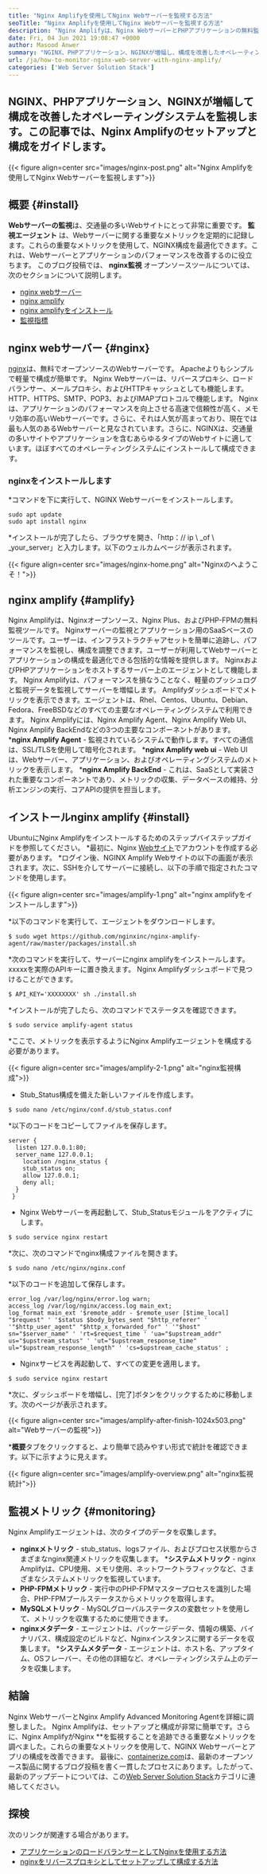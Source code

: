 ```yaml
---
title: "Nginx Amplifyを使用してNginx Webサーバーを監視する方法" 
seoTitle: "Nginx Amplifyを使用してNginx Webサーバーを監視する方法" 
description: "Nginx Amplifyは、Nginx WebサーバーとPHPアプリケーションの無料監視エージェントです。この記事は、Nginx Amplifyを使用してNginx Webサーバーを監視する方法に関するものです" 
date: Fri, 04 Jun 2021 19:08:47 +0000
author: Masood Anwer
summary: "NGINX、PHPアプリケーション、NGINXが増幅し、構成を改善したオペレーティングシステムを監視します。この記事では、Nginx Amplifyのセットアップと構成をガイドします。" 
url: /ja/how-to-monitor-nginx-web-server-with-nginx-amplify/
categories: ['Web Server Solution Stack']
---
```


## NGINX、PHPアプリケーション、NGINXが増幅して構成を改善したオペレーティングシステムを監視します。この記事では、Nginx Amplifyのセットアップと構成をガイドします。

{{< figure align=center src="images/nginx-post.png" alt="Nginx Amplifyを使用してNginx Webサーバーを監視します">}}


## 概要 {#install}
**Webサーバーの監視**は、交通量の多いWebサイトにとって非常に重要です。 **監視エージェント** は、Webサーバーに関する重要なメトリックを定期的に記録します。これらの重要なメトリックを使用して、NGINX構成を最適化できます。これは、Webサーバーとアプリケーションのパフォーマンスを改善するのに役立ちます。
このブログ投稿では、 **nginx監視** オープンソースツールについては、次のセクションについて説明します。
  * [nginx webサーバー][1]
  * [nginx amplify][2]
  * [nginx amplifyをインストール][3]
  * [監視指標][4]

## nginx webサーバー {#nginx}
[nginx][5]は、無料でオープンソースのWebサーバーです。 Apacheよりもシンプルで軽量で構成が簡単です。 Nginx Webサーバーは、リバースプロキシ、ロードバランサー、メールプロキシ、およびHTTPキャッシュとしても機能します。 HTTP、HTTPS、SMTP、POP3、およびIMAPプロトコルで機能します。 Nginxは、アプリケーションのパフォーマンスを向上させる高速で信頼性が高く、メモリ効率の高いWebサーバーです。さらに、それは人気が高まっており、現在では最も人気のあるWebサーバーと見なされています。さらに、NGINXは、交通量の多いサイトやアプリケーションを含むあらゆるタイプのWebサイトに適しています。ほぼすべてのオペレーティングシステムにインストールして構成できます。

### nginxをインストールします
  *コマンドを下に実行して、NGINX Webサーバーをインストールします。
```
sudo apt update
sudo apt install nginx
```
  *インストールが完了したら、ブラウザを開き、「http：// ip \ _of \ _your_server」と入力します。以下のウェルカムページが表示されます。

{{< figure align=center src="images/nginx-home.png" alt="Nginxのへようこそ！">}}


## nginx amplify   {#amplify}
Nginx Amplifyは、Nginxオープンソース、Nginx Plus、およびPHP-FPMの無料監視ツールです。 Nginxサーバーの監視とアプリケーション用のSaaSベースのツールです。ユーザーは、インフラストラクチャアセットを簡単に追跡し、パフォーマンスを監視し、構成を調整できます。ユーザーが利用してWebサーバーとアプリケーションの構成を最適化できる包括的な情報を提供します。 NginxおよびPHPアプリケーションをホストするサーバー上のエージェントとして機能します。 Nginx Amplifyは、パフォーマンスを損なうことなく、軽量のプッシュログと監視データを監視してサーバーを増幅します。 Amplifyダッシュボードでメトリックを表示できます。エージェントは、Rhel、Centos、Ubuntu、Debian、Fedora、FreeBSDなどのすべての主要なオペレーティングシステムで利用できます。 Nginx Amplifyには、Nginx Amplify Agent、Nginx Amplify Web UI、Nginx Amplify BackEndなどの3つの主要なコンポーネントがあります。
  ***nginx Amplify Agent**   - 監視されているシステムで動作します。すべての通信は、SSL/TLSを使用して暗号化されます。
  ***nginx Amplify web ui**   -  Web UIは、Webサーバー、アプリケーション、およびオペレーティングシステムのメトリックを表示します。
  ***nginx Amplify BackEnd**   - これは、SaaSとして実装された重要なコンポーネントであり、メトリックの収集、データベースの維持、分析エンジンの実行、コアAPIの提供を担当します。

## インストールnginx amplify   {#install}
UbuntuにNginx Amplifyをインストールするためのステップバイステップガイドを参照してください。
  *最初に、Nginx [Webサイト][6]でアカウントを作成する必要があります。
  *ログイン後、NGINX Amplify Webサイトの以下の画面が表示されます。次に、SSHを介してサーバーに接続し、以下の手順で指定されたコマンドを使用します。

{{< figure align=center src="images/amplify-1.png" alt="nginx amplifyをインストールします">}}

  *以下のコマンドを実行して、エージェントをダウンロードします。
```
$ sudo wget https://github.com/nginxinc/nginx-amplify-agent/raw/master/packages/install.sh
```
  *次のコマンドを実行して、サーバーにnginx amplifyをインストールします。 xxxxxを実際のAPIキーに置き換えます。 Nginx Amplifyダッシュボードで見つけることができます。
```
$ API_KEY='XXXXXXXX' sh ./install.sh
```
  *インストールが完了したら、次のコマンドでステータスを確認できます。
```
$ sudo service amplify-agent status
```
  *ここで、メトリックを表示するようにNginx Amplifyエージェントを構成する必要があります。

{{< figure align=center src="images/amplify-2-1.png" alt="nginx監視構成">}}

  * Stub_Status構成を備えた新しいファイルを作成します。
```
$ sudo nano /etc/nginx/conf.d/stub_status.conf
```
  *以下のコードをコピーしてファイルを保存します。
```
server {
  listen 127.0.0.1:80;
  server_name 127.0.0.1;
    location /nginx_status {
    stub_status on;
    allow 127.0.0.1;
    deny all;
  }
 }
```
  * Nginx Webサーバーを再起動して、Stub_Statusモジュールをアクティブにします。
```
$ sudo service nginx restart
```
  *次に、次のコマンドでnginx構成ファイルを開きます。
```
$ sudo nano /etc/nginx/nginx.conf
```
  *以下のコードを追加して保存します。
```
error_log /var/log/nginx/error.log warn;
access_log /var/log/nginx/access.log main_ext;
log_format main_ext '$remote_addr - $remote_user [$time_local] "$request" ' '$status $body_bytes_sent "$http_referer" ' '"$http_user_agent" "$http_x_forwarded_for" ' '"$host" sn="$server_name" ' 'rt=$request_time ' 'ua="$upstream_addr" us="$upstream_status" ' 'ut="$upstream_response_time" ul="$upstream_response_length" ' 'cs=$upstream_cache_status' ;
```
  * Nginxサービスを再起動して、すべての変更を適用します。
```
$ sudo service nginx restart
```
  *次に、ダッシュボードを増幅し、[完了]ボタンをクリックするために移動します。次のページが表示されます。

{{< figure align=center src="images/amplify-after-finish-1024x503.png" alt="Webサーバーの監視">}}

  ***概要**タブをクリックすると、より簡単で読みやすい形式で統計を確認できます。以下に示すように見えます。

{{< figure align=center src="images/amplify-overview.png" alt="nginx監視統計">}}


## 監視メトリック {#monitoring}
Nginx Amplifyエージェントは、次のタイプのデータを収集します。
  * **nginxメトリック**   -  stub_status、logsファイル、およびプロセス状態からさまざまなnginx関連メトリックを収集します。
  ***システムメトリック**  -  nginx Amplifyは、CPU使用、メモリ使用、ネットワークトラフィックなど、さまざまなシステムメトリックを監視しています。
  * **PHP-FPMメトリック**   - 実行中のPHP-FPMマスタープロセスを識別した場合、PHP-FPMプールステータスからメトリックを取得します。
  * **MySQLメトリック**   -  MySQLグローバルステータスの変数セットを使用して、メトリックを収集するために使用できます。
  * **nginxメタデータ**   - エージェントは、パッケージデータ、情報の構築、バイナリパス、構成設定のビルドなど、Nginxインスタンスに関するデータを収集します。
  ***システムメタデータ**  - エージェントは、ホスト名、アップタイム、OSフレーバー、その他の詳細など、オペレーティングシステム上のデータを収集します。

## 結論
Nginx WebサーバーとNginx Amplify Advanced Monitoring Agentを詳細に調整しました。 Nginx Amplifyは、セットアップと構成が非常に簡単です。さらに、Nginx AmplifyがNginx **を監視することを追跡できる重要なメトリックを調べました。これらの重要なメトリックを使用して、NGINX Webサーバーとアプリの構成を改善できます。
最後に、[containerize.com][7]は、最新のオープンソース製品に関するブログ投稿を書く一貫したプロセスにあります。したがって、最新のアップデートについては、この[Web Server Solution Stack][8]カテゴリに連絡してください。

## 探検
次のリンクが関連する場合があります。
  * [アプリケーションのロードバランサーとしてNginxを使用する方法][9]
  * [nginxをリバースプロキシとしてセットアップして構成する方法][10]

  
[1]: #Nginx
[2]: #Amplify
[3]: #Install
[4]: #Monitoring
[5]: https://products.containerize.com/solution-stack/nginx
[6]: https://amplify.nginx.com/signup/
[7]: https://containerize.com
[8]: https://blog.containerize.com/category/web-server-solution-stack/
[9]: https://blog.containerize.com/web-server-solution-stack/how-to-use-nginx-as-load-balancer-for-your-application/
[10]: https://blog.containerize.com/web-server-solution-stack/how-to-setup-and-configure-nginx-as-reverse-proxy/
